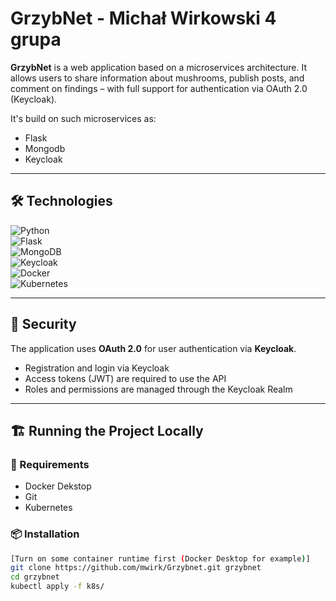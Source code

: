 # GrzybNet - Michał Wirkowski 4 grupa

**GrzybNet** is a web application based on a microservices architecture. It allows users to share information about mushrooms, publish posts, and comment on findings – with full support for authentication via OAuth 2.0 (Keycloak).

It's build on such microservices as:
- Flask
- Mongodb
- Keycloak
---

## 🛠️ Technologies

![Python](https://img.shields.io/badge/Python-3.10-blue?logo=python)  
![Flask](https://img.shields.io/badge/Flask-2.3-black?logo=flask)  
![MongoDB](https://img.shields.io/badge/MongoDB-4.4-green?logo=mongodb)  
![Keycloak](https://img.shields.io/badge/Keycloak-OAuth2-7c4dff?logo=keycloak)  
![Docker](https://img.shields.io/badge/Docker-Container-blue?logo=docker)  
![Kubernetes](https://img.shields.io/badge/Kubernetes-Orchestration-326ce5?logo=kubernetes)

---

## 🔐 Security

The application uses **OAuth 2.0** for user authentication via **Keycloak**.

- Registration and login via Keycloak  
- Access tokens (JWT) are required to use the API  
- Roles and permissions are managed through the Keycloak Realm

---

## 🏗️ Running the Project Locally

### 🔧 Requirements

- Docker Dekstop  
- Git  
- Kubernetes

### 📦 Installation

```bash
[Turn on some container runtime first (Docker Desktop for example)]
git clone https://github.com/mwirk/Grzybnet.git grzybnet
cd grzybnet
kubectl apply -f k8s/
```
